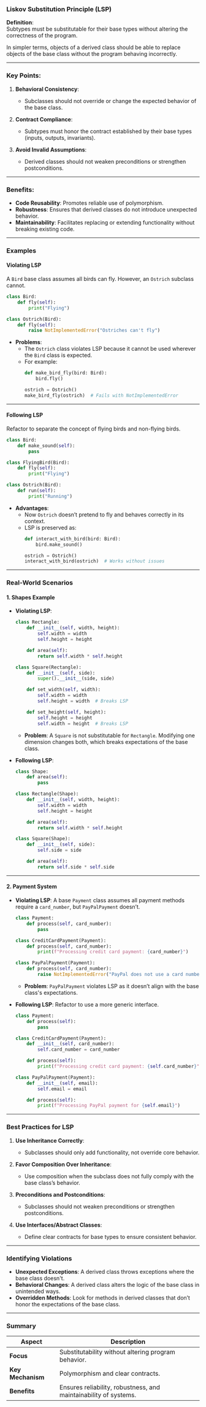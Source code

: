 ### **Liskov Substitution Principle (LSP)**

**Definition**:  
Subtypes must be substitutable for their base types without altering the correctness of the program.  

In simpler terms, objects of a derived class should be able to replace objects of the base class without the program behaving incorrectly.

---

### **Key Points**:
1. **Behavioral Consistency**:
   - Subclasses should not override or change the expected behavior of the base class.
   
2. **Contract Compliance**:
   - Subtypes must honor the contract established by their base types (inputs, outputs, invariants).

3. **Avoid Invalid Assumptions**:
   - Derived classes should not weaken preconditions or strengthen postconditions.

---

### **Benefits**:
- **Code Reusability**: Promotes reliable use of polymorphism.
- **Robustness**: Ensures that derived classes do not introduce unexpected behavior.
- **Maintainability**: Facilitates replacing or extending functionality without breaking existing code.

---

### **Examples**

#### **Violating LSP**
A `Bird` base class assumes all birds can fly. However, an `Ostrich` subclass cannot.

```python
class Bird:
    def fly(self):
        print("Flying")

class Ostrich(Bird):
    def fly(self):
        raise NotImplementedError("Ostriches can't fly")
```

- **Problems**:
  - The `Ostrich` class violates LSP because it cannot be used wherever the `Bird` class is expected.
  - For example:
    ```python
    def make_bird_fly(bird: Bird):
        bird.fly()

    ostrich = Ostrich()
    make_bird_fly(ostrich)  # Fails with NotImplementedError
    ```

---

#### **Following LSP**
Refactor to separate the concept of flying birds and non-flying birds.

```python
class Bird:
    def make_sound(self):
        pass

class FlyingBird(Bird):
    def fly(self):
        print("Flying")

class Ostrich(Bird):
    def run(self):
        print("Running")
```

- **Advantages**:
  - Now `Ostrich` doesn’t pretend to fly and behaves correctly in its context.
  - LSP is preserved as:
    ```python
    def interact_with_bird(bird: Bird):
        bird.make_sound()

    ostrich = Ostrich()
    interact_with_bird(ostrich)  # Works without issues
    ```

---

### **Real-World Scenarios**

#### **1. Shapes Example**
- **Violating LSP**:
  ```python
  class Rectangle:
      def __init__(self, width, height):
          self.width = width
          self.height = height

      def area(self):
          return self.width * self.height

  class Square(Rectangle):
      def __init__(self, side):
          super().__init__(side, side)

      def set_width(self, width):
          self.width = width
          self.height = width  # Breaks LSP

      def set_height(self, height):
          self.height = height
          self.width = height  # Breaks LSP
  ```

  - **Problem**: A `Square` is not substitutable for `Rectangle`. Modifying one dimension changes both, which breaks expectations of the base class.

- **Following LSP**:
  ```python
  class Shape:
      def area(self):
          pass

  class Rectangle(Shape):
      def __init__(self, width, height):
          self.width = width
          self.height = height

      def area(self):
          return self.width * self.height

  class Square(Shape):
      def __init__(self, side):
          self.side = side

      def area(self):
          return self.side * self.side
  ```

---

#### **2. Payment System**
- **Violating LSP**:
  A base `Payment` class assumes all payment methods require a `card_number`, but `PayPalPayment` doesn’t.

  ```python
  class Payment:
      def process(self, card_number):
          pass

  class CreditCardPayment(Payment):
      def process(self, card_number):
          print(f"Processing credit card payment: {card_number}")

  class PayPalPayment(Payment):
      def process(self, card_number):
          raise NotImplementedError("PayPal does not use a card number")
  ```

  - **Problem**: `PayPalPayment` violates LSP as it doesn’t align with the base class's expectations.

- **Following LSP**:
  Refactor to use a more generic interface.

  ```python
  class Payment:
      def process(self):
          pass

  class CreditCardPayment(Payment):
      def __init__(self, card_number):
          self.card_number = card_number

      def process(self):
          print(f"Processing credit card payment: {self.card_number}")

  class PayPalPayment(Payment):
      def __init__(self, email):
          self.email = email

      def process(self):
          print(f"Processing PayPal payment for {self.email}")
  ```

---

### **Best Practices for LSP**

1. **Use Inheritance Correctly**:
   - Subclasses should only add functionality, not override core behavior.
   
2. **Favor Composition Over Inheritance**:
   - Use composition when the subclass does not fully comply with the base class’s behavior.

3. **Preconditions and Postconditions**:
   - Subclasses should not weaken preconditions or strengthen postconditions.

4. **Use Interfaces/Abstract Classes**:
   - Define clear contracts for base types to ensure consistent behavior.

---

### **Identifying Violations**
- **Unexpected Exceptions**: A derived class throws exceptions where the base class doesn't.
- **Behavioral Changes**: A derived class alters the logic of the base class in unintended ways.
- **Overridden Methods**: Look for methods in derived classes that don’t honor the expectations of the base class.

---

### **Summary**
| Aspect               | Description                                                                 |
|----------------------|-----------------------------------------------------------------------------|
| **Focus**            | Substitutability without altering program behavior.                        |
| **Key Mechanism**    | Polymorphism and clear contracts.                                           |
| **Benefits**         | Ensures reliability, robustness, and maintainability of systems.           |
